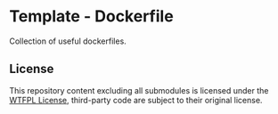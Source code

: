 # Template - Dockerfile

Collection of useful dockerfiles.

## License

This repository content excluding all submodules is licensed under the [WTFPL License](LICENSE.md), third-party code are
subject to their original license.
